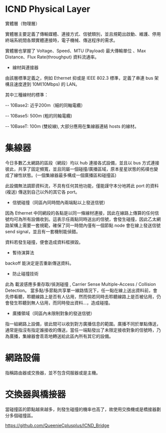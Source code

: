 # ICND Physical Layer
實體層（物理層）

實體層主要定義了傳輸媒體、連接方式、信號類別，並且規範出啟動、維護、停用終端系統間各類實體連接時，電子機械、傳送程序的需求。

實體層也掌握了 Voltage、Speed、MTU (Payload) 最大傳輸單位 、Max Distance、Flux Rate(throughput) 資料流通率。

* 線材與連接器

由該層標準定義之，例如 Ethernet 抑或是 IEEE 802.3 標準，定義了串連 bus 架構且速度達到 10M(10Mbps) 的 LAN。

其中三種線材的標準：

   -- 10Base2: 近乎200m（細的同軸電纜）
  
   -- 10Base5: 500m (粗的同軸電纜)
  
   -- 10BaseT: 100m (雙絞線), 大部分應用在集線器連結 hosts 的線材。
   
 # 集線器
 
 今日多數乙太網路的區段（網段）均以 hub 連接各式設備，並且以 bus 方式連接彼此，共享了固定頻寬，並且同屬一個碰撞/廣播區域，原本星星狀態的拓樸也變成了線性狀態。(一個集線器最多構成一個廣播區和碰撞區)
 
 此設備無法調節資料流，不具有任何其他功能，僅能謹守本分地將此 port 的資料 (複送) 傳送到自己以外的其它各 port。
   
 * 信號碰撞（同區內同時間內兩端點以上發送信號）
 
 因為 Ethernet 中同網段的各點是以同一條線材連接，因此在線路上傳算的任何信號均可為所有設備收到。這表示任兩點同時送出的信號，會發生碰撞，因此乙太網路架構上需要一套規範，確保了同一時間內僅有一個節點 node 會在線上發送信號 send signal，並且有一套機制能偵錯。
 
 資料若發生碰撞，便會造成資料框損毀。
 
 * 暫待演算法
 
 backoff 能決定是否重新傳送資料。
 
 * 防止碰撞技術
 
 此為 載波感應多重存取/偵測碰撞 , Carrier Sense Multiple-Access / Collision Detection。
 當多點/多節點共享單一線路情況下，任一點在線上送出資料前，會先停看聽，聆聽線路上是否有人佔用，然而倘若同時去聆聽線路上是否被佔用，仍會發生聆聽到無人佔用，而同時發出資料...，造成碰撞。
 
 * 廣播領域（同區內未限制對象的發送信號）
 
 指一組網路上設備，彼此間可以收到對方廣播信息的範圍。廣播不同於單點傳送，通常是指沒有指定誰接收的傳送，當任一端點發出了未限定接收對象的信號時，乃為廣播，集線器會乖乖地轉送給此區內所有其它的設備。
 
 # 網路設備
 
 指稱路由器或交換器，並不包含伺服器或是主機。
 
 # 交換器與橋接器
 
 當碰撞區的節點越來越多，則發生碰撞的機率也高了，故使用交換機或是橋接器劃分多個碰撞區。

 https://github.com/QueenieCplusplus/ICND_Bridge
 
  




